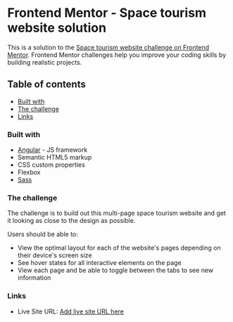 # Frontend Mentor - Space tourism website solution

This is a solution to the [Space tourism website challenge on Frontend Mentor](https://www.frontendmentor.io/challenges/space-tourism-multipage-website-gRWj1URZ3). Frontend Mentor challenges help you improve your coding skills by building realistic projects. 

## Table of contents


- [Built with](#built-with)
- [The challenge](#the-challenge)
- [Links](#links)

### Built with

- [Angular](https://angular.io/) - JS framework
- Semantic HTML5 markup
- CSS custom properties
- Flexbox
- [Sass](https://sass-lang.com/)

### The challenge

The challenge is to build out this multi-page space tourism website and get it looking as close to the design as possible.

Users should be able to:

- View the optimal layout for each of the website's pages depending on their device's screen size
- See hover states for all interactive elements on the page
- View each page and be able to toggle between the tabs to see new information


### Links

- Live Site URL: [Add live site URL here](https://your-live-site-url.com)

